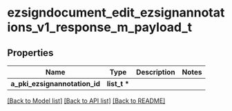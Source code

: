 # ezsigndocument_edit_ezsignannotations_v1_response_m_payload_t

## Properties
Name | Type | Description | Notes
------------ | ------------- | ------------- | -------------
**a_pki_ezsignannotation_id** | **list_t \*** |  | 

[[Back to Model list]](../README.md#documentation-for-models) [[Back to API list]](../README.md#documentation-for-api-endpoints) [[Back to README]](../README.md)


